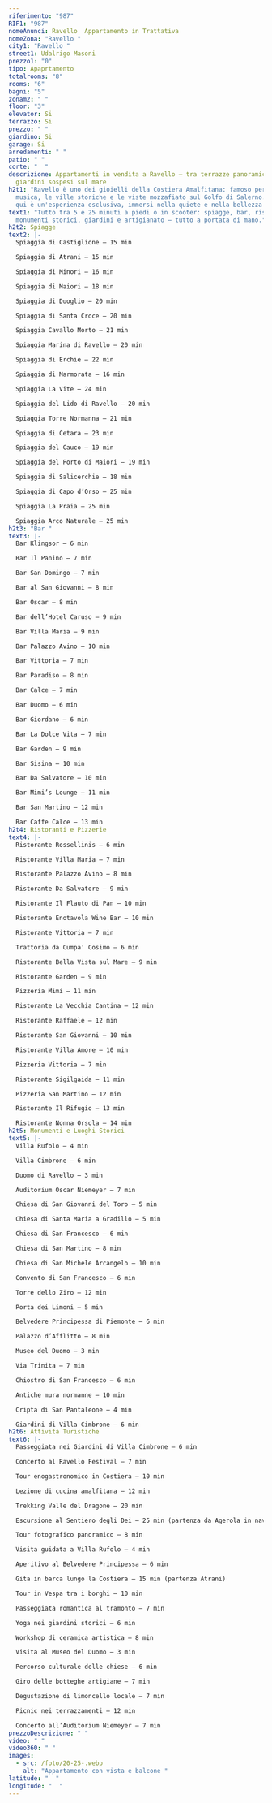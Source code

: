 ```yaml
---
riferimento: "987"
RIF1: "987"
nomeAnunci: Ravello  Appartamento in Trattativa
nomeZona: "Ravello "
city1: "Ravello "
street1: Udalrigo Masoni
prezzo1: "0"
tipo: Apaprtamento
totalrooms: "8"
rooms: "6"
bagni: "5"
zonam2: " "
floor: "3"
elevator: Si
terrazzo: Si
prezzo: " "
giardino: Si
garage: Si
arredamenti: " "
patio: " "
corte: "  "
descrizione: Appartamenti in vendita a Ravello – tra terrazze panoramiche e
  giardini sospesi sul mare
h2t1: "Ravello è uno dei gioielli della Costiera Amalfitana: famoso per la
  musica, le ville storiche e le viste mozzafiato sul Golfo di Salerno. Vivere
  qui è un'esperienza esclusiva, immersi nella quiete e nella bellezza eterna."
text1: "Tutto tra 5 e 25 minuti a piedi o in scooter: spiagge, bar, ristoranti,
  monumenti storici, giardini e artigianato – tutto a portata di mano."
h2t2: Spiagge
text2: |-
  Spiaggia di Castiglione – 15 min

  Spiaggia di Atrani – 15 min

  Spiaggia di Minori – 16 min

  Spiaggia di Maiori – 18 min

  Spiaggia di Duoglio – 20 min

  Spiaggia di Santa Croce – 20 min

  Spiaggia Cavallo Morto – 21 min

  Spiaggia Marina di Ravello – 20 min

  Spiaggia di Erchie – 22 min

  Spiaggia di Marmorata – 16 min

  Spiaggia La Vite – 24 min

  Spiaggia del Lido di Ravello – 20 min

  Spiaggia Torre Normanna – 21 min

  Spiaggia di Cetara – 23 min

  Spiaggia del Cauco – 19 min

  Spiaggia del Porto di Maiori – 19 min

  Spiaggia di Salicerchie – 18 min

  Spiaggia di Capo d’Orso – 25 min

  Spiaggia La Praia – 25 min

  Spiaggia Arco Naturale – 25 min
h2t3: "Bar "
text3: |-
  Bar Klingsor – 6 min

  Bar Il Panino – 7 min

  Bar San Domingo – 7 min

  Bar al San Giovanni – 8 min

  Bar Oscar – 8 min

  Bar dell’Hotel Caruso – 9 min

  Bar Villa Maria – 9 min

  Bar Palazzo Avino – 10 min

  Bar Vittoria – 7 min

  Bar Paradiso – 8 min

  Bar Calce – 7 min

  Bar Duomo – 6 min

  Bar Giordano – 6 min

  Bar La Dolce Vita – 7 min

  Bar Garden – 9 min

  Bar Sisina – 10 min

  Bar Da Salvatore – 10 min

  Bar Mimi’s Lounge – 11 min

  Bar San Martino – 12 min

  Bar Caffe Calce – 13 min
h2t4: Ristoranti e Pizzerie
text4: |-
  Ristorante Rossellinis – 6 min

  Ristorante Villa Maria – 7 min

  Ristorante Palazzo Avino – 8 min

  Ristorante Da Salvatore – 9 min

  Ristorante Il Flauto di Pan – 10 min

  Ristorante Enotavola Wine Bar – 10 min

  Ristorante Vittoria – 7 min

  Trattoria da Cumpa' Cosimo – 6 min

  Ristorante Bella Vista sul Mare – 9 min

  Ristorante Garden – 9 min

  Pizzeria Mimi – 11 min

  Ristorante La Vecchia Cantina – 12 min

  Ristorante Raffaele – 12 min

  Ristorante San Giovanni – 10 min

  Ristorante Villa Amore – 10 min

  Pizzeria Vittoria – 7 min

  Ristorante Sigilgaida – 11 min

  Pizzeria San Martino – 12 min

  Ristorante Il Rifugio – 13 min

  Ristorante Nonna Orsola – 14 min
h2t5: Monumenti e Luoghi Storici
text5: |-
  Villa Rufolo – 4 min

  Villa Cimbrone – 6 min

  Duomo di Ravello – 3 min

  Auditorium Oscar Niemeyer – 7 min

  Chiesa di San Giovanni del Toro – 5 min

  Chiesa di Santa Maria a Gradillo – 5 min

  Chiesa di San Francesco – 6 min

  Chiesa di San Martino – 8 min

  Chiesa di San Michele Arcangelo – 10 min

  Convento di San Francesco – 6 min

  Torre dello Ziro – 12 min

  Porta dei Limoni – 5 min

  Belvedere Principessa di Piemonte – 6 min

  Palazzo d’Afflitto – 8 min

  Museo del Duomo – 3 min

  Via Trinita – 7 min

  Chiostro di San Francesco – 6 min

  Antiche mura normanne – 10 min

  Cripta di San Pantaleone – 4 min

  Giardini di Villa Cimbrone – 6 min
h2t6: Attività Turistiche
text6: |-
  Passeggiata nei Giardini di Villa Cimbrone – 6 min

  Concerto al Ravello Festival – 7 min

  Tour enogastronomico in Costiera – 10 min

  Lezione di cucina amalfitana – 12 min

  Trekking Valle del Dragone – 20 min

  Escursione al Sentiero degli Dei – 25 min (partenza da Agerola in navetta)

  Tour fotografico panoramico – 8 min

  Visita guidata a Villa Rufolo – 4 min

  Aperitivo al Belvedere Principessa – 6 min

  Gita in barca lungo la Costiera – 15 min (partenza Atrani)

  Tour in Vespa tra i borghi – 10 min

  Passeggiata romantica al tramonto – 7 min

  Yoga nei giardini storici – 6 min

  Workshop di ceramica artistica – 8 min

  Visita al Museo del Duomo – 3 min

  Percorso culturale delle chiese – 6 min

  Giro delle botteghe artigiane – 7 min

  Degustazione di limoncello locale – 7 min

  Picnic nei terrazzamenti – 12 min

  Concerto all’Auditorium Niemeyer – 7 min
prezzoDescrizione: " "
video: " "
video360: " "
images:
  - src: /foto/20-25-.webp
    alt: "Appartamento con vista e balcone "
latitude: "  "
longitude: "  "
---
```

